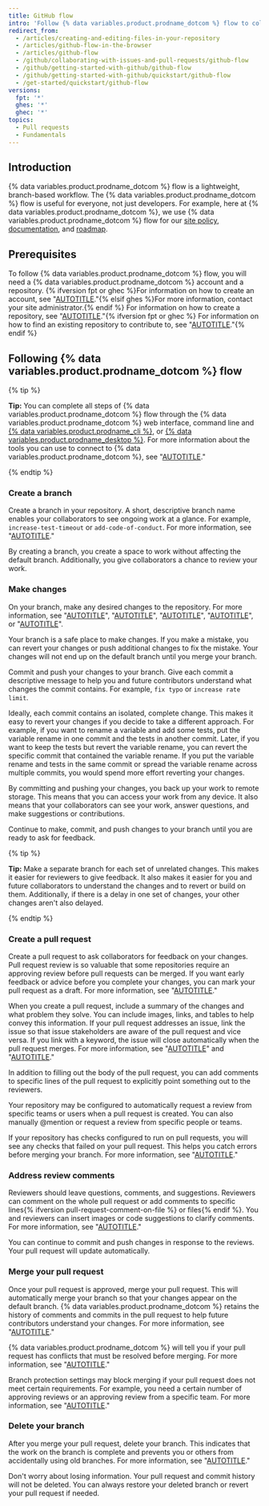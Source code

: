 ```yaml
---
title: GitHub flow
intro: 'Follow {% data variables.product.prodname_dotcom %} flow to collaborate on projects.'
redirect_from:
  - /articles/creating-and-editing-files-in-your-repository
  - /articles/github-flow-in-the-browser
  - /articles/github-flow
  - /github/collaborating-with-issues-and-pull-requests/github-flow
  - /github/getting-started-with-github/github-flow
  - /github/getting-started-with-github/quickstart/github-flow
  - /get-started/quickstart/github-flow
versions:
  fpt: '*'
  ghes: '*'
  ghec: '*'
topics:
  - Pull requests
  - Fundamentals
---
```

## Introduction

{% data variables.product.prodname_dotcom %} flow is a lightweight, branch-based workflow. The {% data variables.product.prodname_dotcom %} flow is useful for everyone, not just developers. For example, here at {% data variables.product.prodname_dotcom %}, we use {% data variables.product.prodname_dotcom %} flow for our [site policy](https://github.com/github/site-policy), [documentation](https://github.com/github/docs), and [roadmap](https://github.com/github/roadmap).

## Prerequisites

To follow {% data variables.product.prodname_dotcom %} flow, you will need a {% data variables.product.prodname_dotcom %} account and a repository. {% ifversion fpt or ghec %}For information on how to create an account, see "[AUTOTITLE](/get-started/quickstart/creating-an-account-on-github)."{% elsif ghes %}For more information, contact your site administrator.{% endif %} For information on how to create a repository, see "[AUTOTITLE](/repositories/creating-and-managing-repositories/quickstart-for-repositories)."{% ifversion fpt or ghec %} For information on how to find an existing repository to contribute to, see "[AUTOTITLE](/get-started/exploring-projects-on-github/finding-ways-to-contribute-to-open-source-on-github)."{% endif %}

## Following {% data variables.product.prodname_dotcom %} flow

{% tip %}

**Tip:** You can complete all steps of {% data variables.product.prodname_dotcom %} flow through the {% data variables.product.prodname_dotcom %} web interface, command line and [{% data variables.product.prodname_cli %}](https://cli.github.com), or [{% data variables.product.prodname_desktop %}](/free-pro-team@latest/desktop). For more information about the tools you can use to connect to {% data variables.product.prodname_dotcom %}, see "[AUTOTITLE](/get-started/using-github/connecting-to-github)."

{% endtip %}

### Create a branch

  Create a branch in your repository. A short, descriptive branch name enables your collaborators to see ongoing work at a glance. For example, `increase-test-timeout` or `add-code-of-conduct`. For more information, see "[AUTOTITLE](/pull-requests/collaborating-with-pull-requests/proposing-changes-to-your-work-with-pull-requests/creating-and-deleting-branches-within-your-repository)."

  By creating a branch, you create a space to work without affecting the default branch. Additionally, you give collaborators a chance to review your work.

### Make changes

On your branch, make any desired changes to the repository. For more information, see "[AUTOTITLE](/repositories/working-with-files/managing-files/creating-new-files)", "[AUTOTITLE](/repositories/working-with-files/managing-files/editing-files)", "[AUTOTITLE](/repositories/working-with-files/managing-files/renaming-a-file)", "[AUTOTITLE](/repositories/working-with-files/managing-files/moving-a-file-to-a-new-location)", or "[AUTOTITLE](/repositories/working-with-files/managing-files/deleting-files-in-a-repository)".

Your branch is a safe place to make changes. If you make a mistake, you can revert your changes or push additional changes to fix the mistake. Your changes will not end up on the default branch until you merge your branch.

Commit and push your changes to your branch. Give each commit a descriptive message to help you and future contributors understand what changes the commit contains. For example, `fix typo` or `increase rate limit`.

Ideally, each commit contains an isolated, complete change. This makes it easy to revert your changes if you decide to take a different approach. For example, if you want to rename a variable and add some tests, put the variable rename in one commit and the tests in another commit. Later, if you want to keep the tests but revert the variable rename, you can revert the specific commit that contained the variable rename. If you put the variable rename and tests in the same commit or spread the variable rename across multiple commits, you would spend more effort reverting your changes.

By committing and pushing your changes, you back up your work to remote storage. This means that you can access your work from any device. It also means that your collaborators can see your work, answer questions, and make suggestions or contributions.

Continue to make, commit, and push changes to your branch until you are ready to ask for feedback.

{% tip %}

**Tip:** Make a separate branch for each set of unrelated changes. This makes it easier for reviewers to give feedback. It also makes it easier for you and future collaborators to understand the changes and to revert or build on them. Additionally, if there is a delay in one set of changes, your other changes aren't also delayed.

{% endtip %}

### Create a pull request

Create a pull request to ask collaborators for feedback on your changes. Pull request review is so valuable that some repositories require an approving review before pull requests can be merged. If you want early feedback or advice before you complete your changes, you can mark your pull request as a draft. For more information, see "[AUTOTITLE](/pull-requests/collaborating-with-pull-requests/proposing-changes-to-your-work-with-pull-requests/creating-a-pull-request)."

When you create a pull request, include a summary of the changes and what problem they solve. You can include images, links, and tables to help convey this information. If your pull request addresses an issue, link the issue so that issue stakeholders are aware of the pull request and vice versa. If you link with a keyword, the issue will close automatically when the pull request merges. For more information, see "[AUTOTITLE](/get-started/writing-on-github/getting-started-with-writing-and-formatting-on-github/basic-writing-and-formatting-syntax)" and "[AUTOTITLE](/issues/tracking-your-work-with-issues/linking-a-pull-request-to-an-issue)."

In addition to filling out the body of the pull request, you can add comments to specific lines of the pull request to explicitly point something out to the reviewers.

Your repository may be configured to automatically request a review from specific teams or users when a pull request is created. You can also manually @mention or request a review from specific people or teams.

If your repository has checks configured to run on pull requests, you will see any checks that failed on your pull request. This helps you catch errors before merging your branch. For more information, see "[AUTOTITLE](/pull-requests/collaborating-with-pull-requests/collaborating-on-repositories-with-code-quality-features/about-status-checks)."

### Address review comments

Reviewers should leave questions, comments, and suggestions. Reviewers can comment on the whole pull request or add comments to specific lines{% ifversion pull-request-comment-on-file %} or files{% endif %}. You and reviewers can insert images or code suggestions to clarify comments. For more information, see "[AUTOTITLE](/pull-requests/collaborating-with-pull-requests/reviewing-changes-in-pull-requests)."

You can continue to commit and push changes in response to the reviews. Your pull request will update automatically.

### Merge your pull request

Once your pull request is approved, merge your pull request. This will automatically merge your branch so that your changes appear on the default branch. {% data variables.product.prodname_dotcom %} retains the history of comments and commits in the pull request to help future contributors understand your changes. For more information, see "[AUTOTITLE](/pull-requests/collaborating-with-pull-requests/incorporating-changes-from-a-pull-request/merging-a-pull-request)."

{% data variables.product.prodname_dotcom %} will tell you if your pull request has conflicts that must be resolved before merging. For more information, see "[AUTOTITLE](/pull-requests/collaborating-with-pull-requests/addressing-merge-conflicts)."

Branch protection settings may block merging if your pull request does not meet certain requirements. For example, you need a certain number of approving reviews or an approving review from a specific team. For more information, see "[AUTOTITLE](/repositories/configuring-branches-and-merges-in-your-repository/managing-protected-branches/about-protected-branches)."

### Delete your branch

After you merge your pull request, delete your branch. This indicates that the work on the branch is complete and prevents you or others from accidentally using old branches. For more information, see "[AUTOTITLE](/repositories/configuring-branches-and-merges-in-your-repository/managing-branches-in-your-repository/deleting-and-restoring-branches-in-a-pull-request)."

Don't worry about losing information. Your pull request and commit history will not be deleted. You can always restore your deleted branch or revert your pull request if needed.
